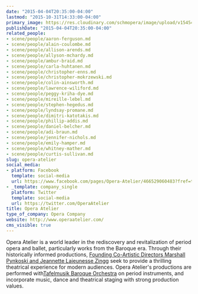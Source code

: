 ```yaml
---
date: "2015-04-04T20:35:00-04:00"
lastmod: "2015-10-31T14:33:00-04:00"
primary_image: https://res.cloudinary.com/schmopera/image/upload/v1545409169/media/webhook-uploads/1446316384300/Logo---OA.jpg.jpg
publishDate: "2015-04-04T20:35:00-04:00"
related_people:
- scene/people/aaron-ferguson.md
- scene/people/alain-coulombe.md
- scene/people/allison-arends.md
- scene/people/allyson-mchardy.md
- scene/people/ambur-braid.md
- scene/people/carla-huhtanen.md
- scene/people/christopher-enns.md
- scene/people/christopher-mokrzewski.md
- scene/people/colin-ainsworth.md
- scene/people/lawrence-wiliford.md
- scene/people/peggy-kriha-dye.md
- scene/people/mireille-lebel.md
- scene/people/stephen-hegedus.md
- scene/people/lyndsay-promane.md
- scene/people/dimitri-katotakis.md
- scene/people/phillip-addis.md
- scene/people/daniel-belcher.md
- scene/people/adi-braun.md
- scene/people/jennifer-nichols.md
- scene/people/emily-hamper.md
- scene/people/whitney-mather.md
- scene/people/curtis-sullivan.md
slug: opera-atelier
social_media:
- platform: Facebook
  template: social-media
  url: https://www.facebook.com/pages/Opera-Atelier/466529060483?fref=ts
- _template: company_single
  platform: Twitter
  template: social-media
  url: https://twitter.com/OperaAtelier
title: Opera Atelier
type_of_company: Opera Company
website: http://www.operaatelier.com/
cms_visible: true
---
```


<p>
	Opera Atelier is a world leader in the rediscovery and revitalization of period opera and ballet, particularly works from the Baroque era. Through their historically informed productions, <a title="Our Core Creative Team" href="http://www.operaatelier.com/about/creative-team/">Founding Co-Artistic Directors Marshall Pynkoski and Jeannette Lajeunesse Zingg</a> seek to provide a thrilling theatrical experience for modern audiences. Opera Atelier's productions are performed with<a title="Tafelmusik" href="http://www.tafelmusik.org/" target="_blank">Tafelmusik Baroque Orchestra</a> on period instruments, and incorporate music, dance and theatrical staging with strong production values.
</p>
